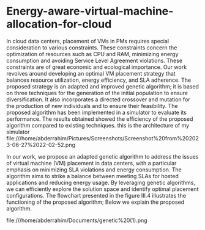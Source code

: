 # Energy-aware-virtual-machine-allocation-for-cloud
   In cloud data centers, placement of VMs in PMs requires special consideration to various
constraints. These constraints concern the optimization of resources such as CPU and RAM,
minimizing energy consumption and avoiding Service Level Agreement violations. These
constraints are of great economic and ecological importance. Our work revolves around
developing an optimal VM placement strategy that balances resource utilization, energy
efficiency, and SLA adherence. The proposed strategy is an adapted and improved genetic
algorithm; it is based on three techniques for the generation of the initial population to ensure
diversification. It also incorporates a directed crossover and mutation for the production of
new individuals and to ensure their feasibility. The proposed algorithm has been
implemented in a simulator to evaluate its performance. The results obtained showed the
efficiency of the proposed algorithm compared to existing techniques.
this is the architecture of my simulator
file:///home/abderrahim/Pictures/Screenshots/Screenshot%20from%202023-06-27%2022-02-52.png


In our work, we propose an adapted genetic algorithm to address the issues of virtual machine
(VM) placement in data centers, with a particular emphasis on minimizing SLA violations and
energy consumption. The algorithm aims to strike a balance between meeting SLAs for hosted
applications and reducing energy usage. By leveraging genetic algorithms, we can efficiently
explore the solution space and identify optimal placement configurations.
The flowchart presented in the figure III.4 illustrates the functioning of the proposed algorithm;
Below we explain the proposed algorithm.

file:///home/abderrahim/Documents/genetic%20(1).png


